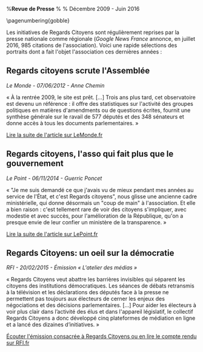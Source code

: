 %**Revue de Presse**
% 
% Décembre 2009 - Juin 2016

\pagenumbering{gobble}

Les initiatives de Regards Citoyens sont régulièrement reprises par la presse nationale comme régionale (*Google News France* annonce, en juillet 2016, 985 citations de l'association). Voici une rapide sélections des portraits dont a fait l'objet l'association ces dernières années :

## Regards citoyens scrute l'Assemblée

*Le Monde -  07/06/2012 - Anne Chemin*

« À la rentrée 2009, le site est prêt. [...] Trois ans plus tard, cet observatoire est devenu un référence : il offre des statistiques sur l'activité des groupes politiques en matières d'amendments ou de questions écrites, fournit une synthèse générale sur le ravail de 577 députés et des 348 sénateurs et donne accès à tous les documents parlementaires. »

[Lire la suite de l'article sur LeMonde.fr](http://www.lemonde.fr/culture/article/2012/06/07/regards-citoyens-scrute-l-assemblee_1714745_3246.html)

## Regards citoyens, l'asso qui fait plus que le gouvernement

*Le Point - 06/11/2014 - Guerric Poncet*

« "Je me suis demandé ce que j'avais vu de mieux pendant mes années au service de l'État, et c'est Regards citoyens", nous glisse une ancienne cadre ministérielle, qui donne désormais un "coup de main" à l'association. Et elle a bien raison : c'est tellement rare de voir des citoyens s'impliquer, avec modestie et avec succès, pour l'amélioration de la République, qu'on a presque envie de leur confier un ministère de la transparence. »

[Lire la suite de l'article sur LePoint.fr](http://www.lepoint.fr/chroniqueurs-du-point/guerric-poncet/regards-citoyens-l-asso-qui-fait-plus-que-le-gouvernement-06-11-2014-1879200_506.php)

## Regards Citoyens: un oeil sur la démocratie

*RFI - 20/02/2015 - Émission « L'atelier des médias »*

« Regards Citoyens veut abattre les barrières invisibles qui séparent les citoyens des institutions démocratiques. Les séances de débats retransmis à la télévision et les déclarations des députés face à la presse ne permettent pas toujours aux électeurs de cerner les enjeux des négociations et des décisions parlementaires. [...] Pour aider les électeurs à voir plus clair dans l’activité des élus et dans l'appareil législatif, le collectif Regards Citoyens a donc développé cinq plateformes de médiation en ligne et a lancé des dizaines d’initiatives. »

[Écouter l'émission consacrée à Regards Citoyens ou en lire le compte rendu sur RFI.fr](http://atelier.rfi.fr/profiles/blogs/regards-citoyens-democratie-data)

